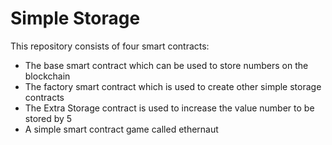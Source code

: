 # Simple Storage
This repository consists of four smart contracts:
* The base smart contract which can be used to store numbers on the blockchain
* The factory smart contract which is used to create other simple storage contracts
* The Extra Storage contract is used to increase the value number to be stored by 5
* A simple smart contract game called ethernaut
